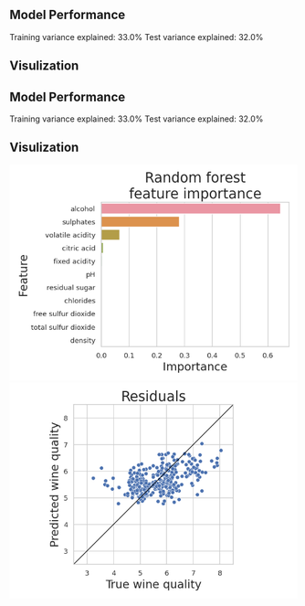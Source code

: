  ## Model Performance
Training variance explained: 33.0%
Test variance explained: 32.0%
 ## Visulization
 ## Model Performance
Training variance explained: 33.0%
Test variance explained: 32.0%
 ## Visulization
![](./feature_importance.png)
![](./residuals.png)
